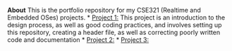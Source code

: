 **About**
This is the portfolio repository for my CSE321 (Realtime and Embedded OSes) projects.
     * <u>Project 1:</u> This project is an introduction to the design process, as well as good coding practices, and involves setting up this repository, creating a header file, as well as correcting poorly written code and documentation
     * <u>Project 2:</u>
     * <u>Project 3:</u>
